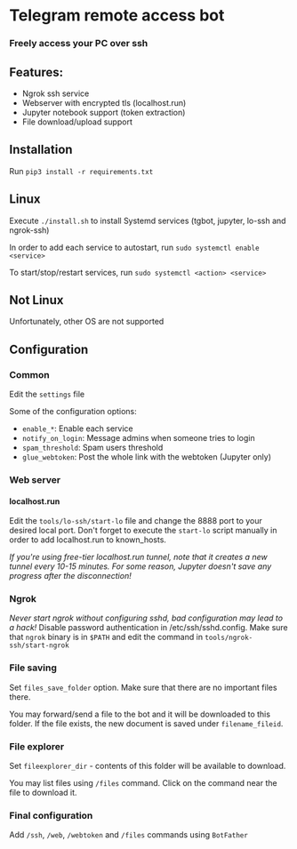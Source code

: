# Telegram remote access bot

### Freely access your PC over ssh

## Features:
* Ngrok ssh service
* Webserver with encrypted tls (localhost.run)
* Jupyter notebook support (token extraction)
* File download/upload support

## Installation

Run `pip3 install -r requirements.txt`

## Linux

Execute `./install.sh` to install Systemd services (tgbot, jupyter, lo-ssh and ngrok-ssh)

In order to add each service to autostart, run `sudo systemctl enable <service>`

To start/stop/restart services, run `sudo systemctl <action> <service>`

## Not Linux

Unfortunately, other OS are not supported

## Configuration

### Common

Edit the `settings` file

Some of the configuration options:
* `enable_*`: Enable each service
* `notify_on_login`: Message admins when someone tries to login
* `spam_threshold`: Spam users threshold
* `glue_webtoken`: Post the whole link with the webtoken (Jupyter only)

### Web server

#### localhost.run

Edit the `tools/lo-ssh/start-lo` file and change the 8888 port to your desired local port. Don't forget to execute the `start-lo` script manually in order to add localhost.run to known_hosts.

*If you're using free-tier localhost.run tunnel, note that it creates a new tunnel every 10-15 minutes. For some reason, Jupyter doesn't save any progress after the disconnection!*

### Ngrok

*Never start ngrok without configuring sshd, bad configuration may lead to a hack!*
Disable password authentication in /etc/ssh/sshd.config.
Make sure that `ngrok` binary is in `$PATH` and edit the command in `tools/ngrok-ssh/start-ngrok`

### File saving

Set `files_save_folder` option. Make sure that there are no important files there.

You may forward/send a file to the bot and it will be downloaded to this folder. If the file exists, the new document is saved under `filename_fileid`.

### File explorer

Set `fileexplorer_dir` - contents of this folder will be available to download.

You may list files using `/files` command. Click on the command near the file to download it.

### Final configuration

Add `/ssh`, `/web`, `/webtoken` and `/files` commands using `BotFather`
